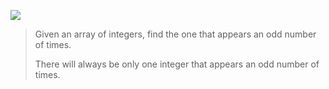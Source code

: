 ![](https://img.shields.io/badge/Language-Python3-brightgreen?style=flat-square)

> Given an array of integers, find the one that appears an odd number of times.
>
> There will always be only one integer that appears an odd number of times.

